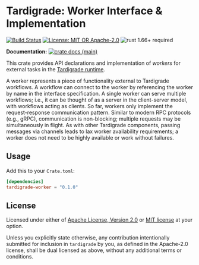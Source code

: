 # Tardigrade: Worker Interface & Implementation

[![Build Status](https://github.com/slowli/tardigrade/workflows/CI/badge.svg?branch=main)](https://github.com/slowli/tardigrade/actions)
[![License: MIT OR Apache-2.0](https://img.shields.io/badge/License-MIT%2FApache--2.0-blue)](https://github.com/slowli/tardigrade#license)
![rust 1.66+ required](https://img.shields.io/badge/rust-1.66+-blue.svg?label=Required%20Rust)

**Documentation:**
[![crate docs (main)](https://img.shields.io/badge/main-yellow.svg?label=docs)](https://slowli.github.io/tardigrade/tardigrade_worker/)

This crate provides API declarations and implementation of *workers*
for external tasks in the [Tardigrade runtime].

A worker represents a piece of functionality external to Tardigrade workflows.
A workflow can connect to the worker by referencing the worker by name 
in the interface specification.
A single worker can serve multiple workflows; i.e., it can be thought of as a server
in the client-server model, with workflows acting as clients. So far, workers
only implement the request-response communication pattern. Similar to modern RPC
protocols (e.g., gRPC), communication is non-blocking; multiple requests may be simultaneously
in flight. As with other Tardigrade components,
passing messages via channels leads to lax worker availability requirements; a worker
does not need to be highly available or work without failures.

## Usage

Add this to your `Crate.toml`:

```toml
[dependencies]
tardigrade-worker = "0.1.0"
```

## License

Licensed under either of [Apache License, Version 2.0](LICENSE-APACHE)
or [MIT license](LICENSE-MIT) at your option.

Unless you explicitly state otherwise, any contribution intentionally submitted
for inclusion in `tardigrade` by you, as defined in the Apache-2.0 license,
shall be dual licensed as above, without any additional terms or conditions.

<!-- TODO: replace with crates.io links before publishing -->
[Tardigrade runtime]: ../rt
